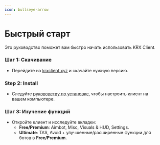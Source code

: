 ```yaml
---
icon: bullseye-arrow
---
```


# Быстрый старт

Это руководство поможет вам быстро начать использовать KRX Client.

### Шаг 1: Скачивание
- Перейдите на [krxclient.xyz](https://krxclient.xyz) и скачайте нужную версию.

### Step 2: Install
- Следуйте [руководству по установке](installation.md), чтобы настроить клиент на вашем компьютере.

### Шаг 3: Изучение функций
- Откройте клиент и исследуйте вкладки:
  - **Free/Premium**: Aimbot, Misc, Visuals & HUD, Settings.
  - **Ultimate**: TAS, Avoid +  улучшенные/расширенные функции для ботов в **Free/Premium**.
